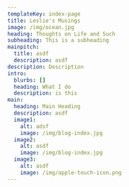 ```yaml
---
templateKey: index-page
title: Leslie's Musings
image: /img/ocean.jpg
heading: Thoughts on Life and Such
subheading: This is a subheading
mainpitch:
  title: asdf
  description: asdf
description: Description
intro:
  blurbs: []
  heading: What I do
  description: is this
main:
  heading: Main Heading
  description: asdf
  image1:
    alt: adsf
    image: /img/blog-index.jpg
  image2:
    alt: asdf
    image: /img/blog-index.jpg
  image3:
    alt: asdf
    image: /img/apple-touch-icon.png
---
```

